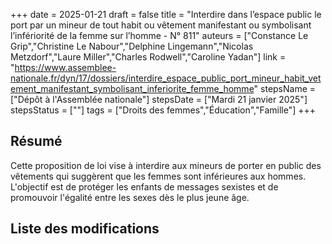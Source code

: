 +++
date = 2025-01-21
draft = false
title = "Interdire dans l’espace public le port par un mineur de tout habit ou vêtement manifestant ou symbolisant l’infériorité de la femme sur l’homme - N° 811"
auteurs = ["Constance Le Grip","Christine Le Nabour","Delphine Lingemann","Nicolas Metzdorf","Laure Miller","Charles Rodwell","Caroline Yadan"]
link = "https://www.assemblee-nationale.fr/dyn/17/dossiers/interdire_espace_public_port_mineur_habit_vetement_manifestant_symbolisant_inferiorite_femme_homme"
stepsName = ["Dépôt à l'Assemblée nationale"]
stepsDate = ["Mardi 21 janvier 2025"]
stepsStatus = [""]
tags = ["Droits des femmes","Éducation","Famille"]
+++

## Résumé

Cette proposition de loi vise à interdire aux mineurs de porter en public des vêtements qui suggèrent que les femmes sont inférieures aux hommes. L'objectif est de protéger les enfants de messages sexistes et de promouvoir l'égalité entre les sexes dès le plus jeune âge.

## Liste des modifications


